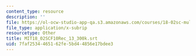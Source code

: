 ```yaml
---
content_type: resource
description: ''
file: https://ol-ocw-studio-app-qa.s3.amazonaws.com/courses/18-02sc-multivariable-calculus-fall-2010/7faf2534465162fe5bd44856e17bdee3_MIT18_02SCF10Rec_13_300k.srt
file_type: application/x-subrip
resourcetype: Other
title: MIT18_02SCF10Rec_13_300k.srt
uid: 7faf2534-4651-62fe-5bd4-4856e17bdee3
---
```

